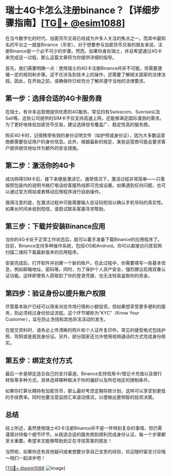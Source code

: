 # 瑞士4G卡怎么注册binance？【详细步骤指南】[[TG💪+ @esim1088](https://t.me/s/esim1088)]

在当今数字化的时代，加密货币交易已经成为许多人关注的焦点之一。而其中最知名的平台之一就是Binance（币安）。对于想要参与加密货币交易的朋友来说，注册Binance是一个必不可少的步骤。然而，如果你身处瑞士，并且希望通过4G卡来完成这一过程，那么这篇文章将为你提供详细的指导。

首先，我们需要明确一点：使用瑞士的4G卡注册Binance并非不可能，但需要遵循一定的规则和步骤。这不仅涉及到技术上的操作，还需要了解相关国家的法律法规。因此，在开始之前，请确保你已经充分了解并遵守当地的法律要求。

## 第一步：选择合适的4G卡服务商

在瑞士，有许多运营商提供优质的4G服务。常见的有Swisscom、Sunrise以及Salt等。这些公司提供的SIM卡不仅支持高速上网，还能够满足国际漫游的需求。为了更好地体验加密货币交易，建议选择信号覆盖广、稳定性高的服务商。

购买4G卡时，记得携带有效的身份证明文件（如护照或身份证），因为大多数运营商都需要验证用户的身份信息。此外，根据最新的规定，某些运营商可能会要求客户提供居住地址作为额外的安全措施。

## 第二步：激活你的4G卡

成功购得SIM卡后，接下来便是激活它。通常情况下，激活过程非常简单——只需按照包装内的说明书拨打电话给客服热线即可完成设置。如果遇到任何问题，也可以通过官方网站或者移动应用程序进行自助操作。

值得注意的是，在激活过程中可能需要输入验证码短信以确认手机号码的真实性。如果长时间未收到短信，请尝试联系客服寻求帮助。

## 第三步：下载并安装Binance应用

当你的4G卡处于正常工作状态后，就可以着手准备下载Binance的应用程序了。目前，Binance支持多种操作系统，包括iOS和Android。你可以直接访问其官网扫描二维码下载最新版本的应用程序。

安装完成后，打开软件并创建一个新的账户。在此过程中，你需要填写一些基本信息，例如邮箱地址、密码等。同时，为了保护个人资产安全，强烈建议启用双重认证功能。这样即使有人获取到了你的登录凭据，也无法轻易盗取你的资金。

## 第四步：验证身份以提升账户权限

尽管基本账户已经可以用来浏览市场行情和小额投资，但如果想享受更多便利的服务，则必须经过身份验证流程。这个环节被称为“KYC”（Know Your Customer），旨在防止洗钱和其他非法活动的发生。

在提交资料时，请务必上传清晰的照片和个人证件复印件。常见的接受格式包括护照、驾照或是居民身份证。另外，部分国家还允许使用视频通话的方式完成身份核实。

## 第五步：绑定支付方式

最后一步是绑定适合自己的支付渠道。Binance支持信用卡/借记卡充值以及银行转账等多种方式。具体选择哪种取决于你的偏好以及所在地区的限制条件。

如果你打算长期持有加密货币，那么最好考虑定期存款计划，这样可以享受到更低的手续费率。同时也要注意监控汇率波动情况，以便做出更明智的投资决策。

## 总结

综上所述，虽然使用瑞士4G卡注册Binance并不是一件特别复杂的事情，但仍需谨慎对待每个细节环节。从挑选合适的服务商到顺利完成身份认证，每一个步骤都至关重要。希望本文能够帮助到正在寻找答案的朋友！

当然啦，如果你还有其他疑问或者想要分享自己宝贵的经验，欢迎随时留言讨论哦～咱们一起进步吧！

[[TG💪+ @esim1088](https://t.me/s/esim1088) ![Image](https://i.postimg.cc/4NQfJmqS/Snipaste-2025-05-13-00-14-12.png)]